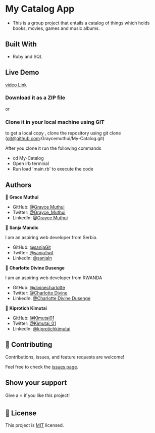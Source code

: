 # My Catalog App

- This is a group project that entails a catalog of things which holds books, movies, games and music albums.

## Built With

- Ruby and SQL

## Live Demo

[video Link](https://drive.google.com/file/d/1O86eKj6UCcDs80QfQvf3ShO2pcAoNL7z/view?usp=sharing)

### Download it as a ZIP file

or

### Clone it in your local machine using GIT

to get a local copy , clone the repository using git clone
(git@github.com:Graycemuthui/My-Catalog.git)

After you clone it run the following commands

- cd My-Catalog
- Open irb terminal
- Run load 'main.rb' to execute the code

## Authors

👤 **Grace Muthui**

- GitHub: [@Grayce Muthui](https://github.com/Graycemuthui)
- Twitter: [@Grayce_Muthui](https://twitter.com/Grayce_Muthui)
- LinkedIn: [@Grayce Muthui](http://www.linkedin.com/in/grayce-muthui-a17294226)

👤 **Sanja Mandic**

I am an aspiring web developer from Serbia.

- GitHub: [@sanjaGit](https://github.com/Sanja969)
- Twitter: [@sanjaTwit](https://twitter.com/SanjaMandic42)
- LinkedIn: [@sanjaIn](https://linkedin.com/in/sanja-mandic-823995a2/)


👤 **Charlotte Divine Dusenge**

I am an aspiring web developer from  RWANDA

- GitHub: [@divinecharlotte](https://github.com/divinecharlotte)
- Twitter: [@Charlotte Divine](https://twitter.com/divine_maina)
- LinkedIn: [@Charlotte Divine Dusenge](https://www.linkedin.com/in/charlotte-divine-dusenge)

👤 **Kiprotich Kimutai**

- GitHub: [@Kimutai01](https://github.com/Kimutai01)
- Twitter: [@Kimutai_01](https://twitter.com/Kimutai_01?s=09)
- LinkedIn: [@kiprotichkimutai](https://www.linkedin.com/m/in/kimutai-kiprotich-1b5045216)

## 🤝 Contributing

Contributions, issues, and feature requests are welcome!

Feel free to check the [issues page](https://github.com/Graycemuthui/My-Catalog/issues).

## Show your support

Give a ⭐️ if you like this project!

## 📝 License

This project is [MIT](https://github.com/Graycemuthui/My-Catalog/blob/dev/MIT.md) licensed.
